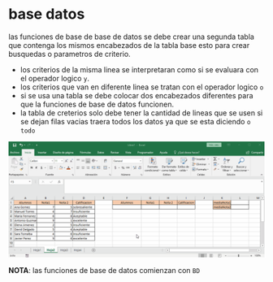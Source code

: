 # base datos

las funciones de base de base de datos se debe crear una segunda tabla que contenga los mismos encabezados de la tabla base esto para crear busquedas o parametros de criterio. 

+ los criterios de la misma linea se interpretaran como si se evaluara con el operador logico `y`.
+ los criterios que van en diferente linea se tratan con el operador logico `o`
+ si se usa una tabla se debe colocar dos encabezados diferentes para que la funciones de base de datos funcionen. 
+ la tabla de creterios solo debe tener la cantidad de lineas que se usen si se dejan filas vacias traera todos los datos ya que se esta diciendo `o todo`

![funcion base datos](../0_img/funciones_base_Datos.gif)

**NOTA**: las funciones de base de datos comienzan con `BD`
